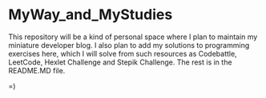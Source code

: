 # MyWay_and_MyStudies

This repository will be a kind of personal space where I plan to maintain my miniature developer blog. I also plan to add my solutions to programming exercises here, which I will solve from such resources as Codebattle, LeetCode, Hexlet Challenge and Stepik Challenge. The rest is in the README.MD file.

=)